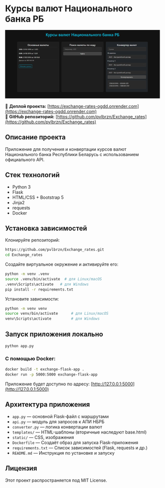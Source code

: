 # Курсы валют Национального банка РБ

![Скриншот интерфейса](static/screenshot.png)

🔗 **Деплой проекта:** [https://exchange-rates-ogdd.onrender.com](https://exchange-rates-ogdd.onrender.com)  
📁 **GitHub репозиторий:** [https://github.com/pvlbrzn/Exchange_rates](https://github.com/pvlbrzn/Exchange_rates)

## Описание проекта

Приложение для получения и конвертации курсов валют Национального банка Республики Беларусь с использованием официального API.

## Стек технологий

* Python 3
* Flask
* HTML/CSS + Bootstrap 5
* Jinja2
* requests
* Docker

## Установка зависимостей

Клонируйте репозиторий:
```bash
https://github.com/pvlbrzn/Exchange_rates.git
cd Exchange_rates
```

Создайте виртуальное окружение и активируйте его:
```bash
python -m venv .venv
source .venv/bin/activate  # для Linux/macOS
.venv\Scripts\activate   # для Windows
pip install -r requirements.txt
```

Установите зависимости:
```bash
python -m venv venv
source venv/bin/activate      # для Linux/macOS
venv\Scripts\activate         # для Windows
```

## Запуск приложения локально

```bash
python app.py
```

### С помощью Docker:

```bash
docker build -t exchange-flask-app .
docker run -p 5000:5000 exchange-flask-app
```

Приложение будет доступно по адресу: [http://127.0.0.1:5000](http://127.0.0.1:5000)

## Архитектура приложения

* `app.py` — основной Flask-файл с маршрутами
* `api.py` — модуль для запросов к АПИ НБРБ
* `converter.py` — логика конвертации валют
* `templates/` — HTML-шаблоны (вторичные наследуют base.html)
* `static/` — CSS, изображения
* `Dockerfile`  — Создаёт образ для запуска Flask-приложения
* `requirements.txt`  — Список зависимостей (Flask, requests и др.)
* `README.md`  — Инструкция по установке и запуску

## Лицензия

Этот проект распространяется под MIT License.
